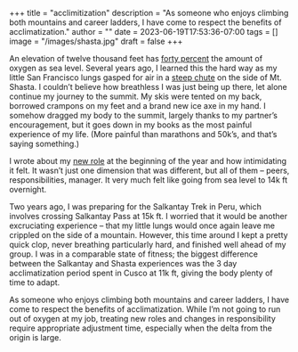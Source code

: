 +++
title = "acclimitization"
description = "As someone who enjoys climbing both mountains and career ladders, I have come to respect the benefits of acclimatization."
author = ""
date = 2023-06-19T17:53:36-07:00
tags = []
image = "/images/shasta.jpg"
draft = false
+++

An elevation of twelve thousand feet has [forty percent](https://www.princeton.edu/~oa/safety/altitude.html) the amount of oxygen as sea level. Several years ago, I learned this the hard way as my little San Francisco lungs gasped for air in a [steep chute](https://www.shastaavalanche.org/general-route-description/hotlumwintun-snowfield) on the side of Mt. Shasta. I couldn’t believe how breathless I was just being up there, let alone continue my journey to the summit. My skis were tented on my back, borrowed crampons on my feet and a brand new ice axe in my hand. I somehow dragged my body to the summit, largely thanks to my partner’s encouragement, but it goes down in my books as the most painful experience of my life. (More painful than marathons and 50k’s, and that’s saying something.)

I wrote about my [new role](/posts/into-the-unknown) at the beginning of the year and how intimidating it felt. It wasn’t just one dimension that was different, but all of them – peers, responsibilities, manager. It very much felt like going from sea level to 14k ft overnight.

Two years ago, I was preparing for the Salkantay Trek in Peru, which involves crossing Salkantay Pass at 15k ft. I worried that it would be another excruciating experience – that my little lungs would once again leave me crippled on the side of a mountain. However, this time around I kept a pretty quick clop, never breathing particularly hard, and finished well ahead of my group. I was in a comparable state of fitness; the biggest difference between the Salkantay and Shasta experiences was the 3 day acclimatization period spent in Cusco at 11k ft, giving the body plenty of time to adapt.

As someone who enjoys climbing both mountains and career ladders, I have come to respect the benefits of acclimatization. While I’m not going to run out of oxygen at my job, treating new roles and changes in responsibility require appropriate adjustment time, especially when the delta from the origin is large.
